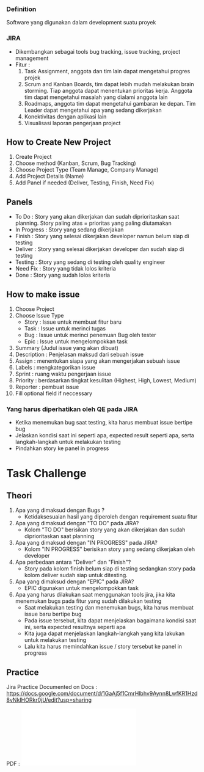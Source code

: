 ### Definition
Software yang digunakan dalam development suatu proyek

### JIRA
- Dikembangkan sebagai tools bug tracking, issue tracking, project management
- Fitur :
    1. Task Assignment, anggota dan tim lain dapat mengetahui progres projek
    2. Scrum and Kanban Boards, tim dapat lebih mudah melakukan brain storming. Tiap anggota dapat menentukan prioritas kerja. Anggota tim dapat mengetahui masalah yang dialami anggota lain
    3. Roadmaps, anggota tim dapat mengetahui gambaran ke depan. Tim Leader dapat mengetahui apa yang sedang dikerjakan
    4. Konektivitas dengan aplikasi lain
    5. Visualisasi laporan pengerjaan project

## How to Create New Project
1. Create Project
2. Choose method (Kanban, Scrum, Bug Tracking)
3. Choose Project Type (Team Manage, Company Manage)
4. Add Project Details (Name)
5. Add Panel if needed (Deliver, Testing, Finish, Need Fix)

## Panels
- To Do : Story yang akan dikerjakan dan sudah diprioritaskan saat planning. Story paling atas = prioritas yang paling diutamakan
- In Progress : Story yang sedang dikerjakan
- Finish : Story yang selesai dikerjakan developer namun belum siap di testing
- Deliver : Story yang selesai dikerjakan developer dan sudah siap di testing
- Testing : Story yang sedang di testing oleh quality engineer
- Need Fix : Story yang tidak lolos kriteria
- Done : Story yang sudah lolos kriteria

## How to make issue
1. Choose Project
2. Choose Issue Type
    - Story : Issue untuk membuat fitur baru
    - Task : Issue untuk merinci tugas
    - Bug : Issue untuk merinci penemuan Bug oleh tester
    - Epic : Issue untuk mengelompokkan task
3. Summary (Judul issue yang akan dibuat)
4. Description : Penjelasan maksud dari sebuah issue
5. Assign : menentukan siapa yang akan mengerjakan sebuah issue
6. Labels : mengkategorikan issue
7. Sprint : ruang waktu pengerjaan issue
8. Priority : berdasarkan tingkat kesulitan (Highest, High, Lowest, Medium)
9. Reporter : pembuat issue
10. Fill optional field if neccessary

### Yang harus diperhatikan oleh QE pada JIRA
- Ketika menemukan bug saat testing, kita harus membuat issue bertipe bug
- Jelaskan kondisi saat ini seperti apa, expected result seperti apa, serta langkah-langkah untuk melakukan testing
- Pindahkan story ke panel in progress


# Task Challenge

## Theori
1. Apa yang dimaksud dengan Bugs ?
    - Ketidaksesuaian hasil yang diperoleh dengan requirement suatu fitur
2. Apa yang dimaksud dengan "TO DO" pada JIRA?
    - Kolom "TO DO" berisikan story yang akan dikerjakan dan sudah diprioritaskan saat planning
3. Apa yang dimaksud dengan "IN PROGRESS" pada JIRA?
    - Kolom "IN PROGRESS" berisikan story yang sedang dikerjakan oleh developer
4. Apa perbedaan antara "Deliver" dan "Finish"?
    - Story pada kolom finish belum siap di testing sedangkan story pada kolom deliver sudah siap untuk ditesting.
5. Apa yang dimaksud dengan "EPIC" pada JIRA?
    - EPIC digunakan untuk mengelompokkan task
6. Apa yang harus dilakukan saat menggunakan tools jira, jika kita menemukan bugs pada fitur yang sudah dilakukan testing
    - Saat melakukan testing dan menemukan bugs, kita harus membuat issue baru bertipe bug
    - Pada issue tersebut, kita dapat menjelaskan bagaimana kondisi saat ini, serta expected resultnya seperti apa
    - Kita juga dapat menjelaskan langkah-langkah yang kita lakukan untuk melakukan testing
    - Lalu kita harus memindahkan issue / story tersebut ke panel in progress

## Practice

Jira Practice Documented on Docs : https://docs.google.com/document/d/1GaAj5f1CmrHlbhv9Aynn8LwfKR1Hzd8vNkIHORkr0jU/edit?usp=sharing

PDF : ![TestCaseDocumentation](./praktikum/TrackingManagementToolsBugsSimulation.pdf)